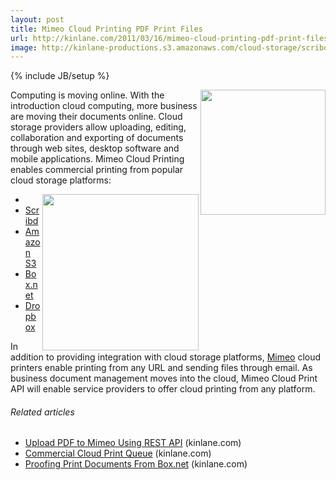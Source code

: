 ```yaml
---
layout: post
title: Mimeo Cloud Printing PDF Print Files
url: http://kinlane.com/2011/03/16/mimeo-cloud-printing-pdf-print-files/
image: http://kinlane-productions.s3.amazonaws.com/cloud-storage/scribd-logo.jpg
---
```

{% include JB/setup %}
<a href="http://www.scribd.com" target="_blank"><img src="http://kinlane-productions.s3.amazonaws.com/cloud-storage/scribd-logo.jpg"  width="200" align="right" /></a>Computing is moving online. With the introduction cloud computing, more business are moving their documents online.
Cloud storage providers allow uploading, editing, collaboration and exporting of documents through web sites, desktop software and mobile applications.
Mimeo Cloud Printing enables commercial printing from popular cloud storage platforms:
<ul>
     <li>
          <a href="http://www.dropbox.com" target="_blank"><img src="http://kinlane-productions.s3.amazonaws.com/cloud-storage/dropbox-logo.jpg"  width="250" align="right" /></a>
     </li>
     <li>
          <a title="Scribd" href="http://www.scribd.com">Scribd</a>
     </li>
     <li>
          <a title="Amazon S3" href="http://s3.amazon.com">Amazon S3</a>
     </li>
     <li>
          <a title="Box.net" href="http://www.box.net">Box.net</a>
     </li>
     <li>
          <a title="Dropbox" href="http://www.dropbox.com/">Dropbox</a>
     </li>
</ul>In addition to providing integration with cloud storage platforms, <a title="Mimeo" href="http://www.mimeo.com">Mimeo</a> cloud printers enable printing from any URL and sending files through email.
As business document management moves into the cloud, Mimeo Cloud Print API will enable service providers to offer cloud printing from any platform.
<h6 class="zemanta-related-title c3">
     Related articles
</h6>
<ul class="zemanta-article-ul">
     <li class="zemanta-article-ul-li">
          <a href="http://www.kinlane.com/2011/03/upload-pdf-to-mimeo-using-rest-api/">Upload PDF to Mimeo Using REST API</a> (kinlane.com)
     </li>
     <li class="zemanta-article-ul-li">
          <a href="http://www.kinlane.com/2011/03/commercial-print-queue/">Commercial Cloud Print Queue</a> (kinlane.com)
     </li>
     <li class="zemanta-article-ul-li">
          <a href="http://www.kinlane.com/2011/02/proofing-print-documents-from-box-net/">Proofing Print Documents From Box.net</a> (kinlane.com)
     </li>
</ul>